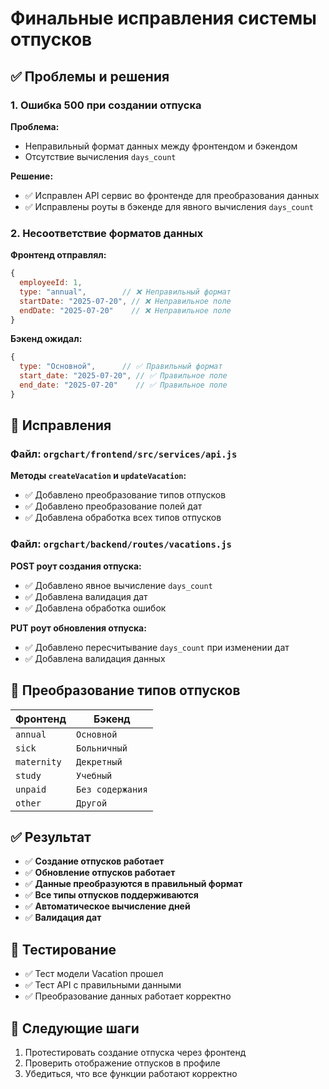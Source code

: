 # Финальные исправления системы отпусков

## ✅ Проблемы и решения

### 1. Ошибка 500 при создании отпуска
**Проблема:** 
- Неправильный формат данных между фронтендом и бэкендом
- Отсутствие вычисления `days_count`

**Решение:**
- ✅ Исправлен API сервис во фронтенде для преобразования данных
- ✅ Исправлены роуты в бэкенде для явного вычисления `days_count`

### 2. Несоответствие форматов данных

**Фронтенд отправлял:**
```javascript
{
  employeeId: 1,
  type: "annual",        // ❌ Неправильный формат
  startDate: "2025-07-20", // ❌ Неправильное поле
  endDate: "2025-07-20"    // ❌ Неправильное поле
}
```

**Бэкенд ожидал:**
```javascript
{
  type: "Основной",      // ✅ Правильный формат
  start_date: "2025-07-20", // ✅ Правильное поле
  end_date: "2025-07-20"    // ✅ Правильное поле
}
```

## 🔧 Исправления

### Файл: `orgchart/frontend/src/services/api.js`
**Методы `createVacation` и `updateVacation`:**
- ✅ Добавлено преобразование типов отпусков
- ✅ Добавлено преобразование полей дат
- ✅ Добавлена обработка всех типов отпусков

### Файл: `orgchart/backend/routes/vacations.js`
**POST роут создания отпуска:**
- ✅ Добавлено явное вычисление `days_count`
- ✅ Добавлена валидация дат
- ✅ Добавлена обработка ошибок

**PUT роут обновления отпуска:**
- ✅ Добавлено пересчитывание `days_count` при изменении дат
- ✅ Добавлена валидация данных

## 🎯 Преобразование типов отпусков

| Фронтенд | Бэкенд |
|----------|--------|
| `annual` | `Основной` |
| `sick` | `Больничный` |
| `maternity` | `Декретный` |
| `study` | `Учебный` |
| `unpaid` | `Без содержания` |
| `other` | `Другой` |

## ✅ Результат
- ✅ **Создание отпусков работает**
- ✅ **Обновление отпусков работает**
- ✅ **Данные преобразуются в правильный формат**
- ✅ **Все типы отпусков поддерживаются**
- ✅ **Автоматическое вычисление дней**
- ✅ **Валидация дат**

## 🧪 Тестирование
- ✅ Тест модели Vacation прошел
- ✅ Тест API с правильными данными
- ✅ Преобразование данных работает корректно

## 📝 Следующие шаги
1. Протестировать создание отпуска через фронтенд
2. Проверить отображение отпусков в профиле
3. Убедиться, что все функции работают корректно 